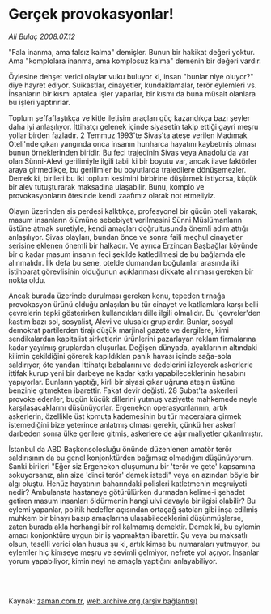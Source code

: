 # Gerçek provokasyonlar!

*Ali Bulaç 2008.07.12*

<td class="columnist-detail">
<p>"Fala inanma, ama falsız kalma" demişler. Bunun bir hakikat değeri yoktur. Ama  "komplolara inanma, ama komplosuz kalma" demenin bir değeri vardır.</p>
<p>
<div id="haberMetinDiv">
<p>Öylesine dehşet verici olaylar vuku buluyor ki, insan "bunlar niye oluyor?" diye hayret ediyor. Suikastlar, cinayetler, kundaklamalar, terör eylemleri vs. İnsanların bir kısmı aptalca işler yaparlar, bir kısmı da buna müsait olanlara bu işleri yaptırırlar.
<p> Toplum şeffaflaştıkça ve kitle iletişim araçları güç kazandıkça bazı şeyler daha iyi anlaşılıyor. İttihatçı gelenek içinde siyasetin takip ettiği gayri meşru yollar birden fazladır. 2 Temmuz 1993'te Sivas'ta ateşe verilen Madımak Oteli'nde çıkan yangında onca insanın hunharca hayatını kaybetmiş olması bunun örneklerinden biridir. Bu feci trajedinin Sivas veya Anadolu'da var olan Sünni-Alevi gerilimiyle ilgili tabii ki bir boyutu var, ancak ilave faktörler araya girmedikçe, bu gerilimler bu boyutlarda trajedilere dönüşemezler. Demek ki, birileri bu iki toplum kesimini birbirine düşürmek istiyorsa, küçük bir alev tutuşturarak maksadına ulaşabilir. Bunu, komplo ve provokasyonların ötesinde kendi zaafımız olarak not etmeliyiz.
<p> Olayın üzerinden sis perdesi kalktıkça, profesyonel bir gücün oteli yakarak, masum insanların ölümüne sebebiyet verilmesini Sünni Müslümanların üstüne atmak suretiyle, kendi amaçları doğrultusunda önemli adım attığı anlaşılıyor. Sivas olayları, bundan önce ve sonra faili meçhul cinayetler serisine eklenen önemli bir halkadır. Ve ayrıca Erzincan Başbağlar köyünde bir o kadar masum insanın feci şekilde katledilmesi de bu bağlamda ele alınmalıdır. İlk defa bu sene, otelde dumandan boğulanlar arasında iki istihbarat görevlisinin olduğunun açıklanması dikkate alınması gereken bir nokta oldu.
<p>Ancak burada üzerinde durulması gereken konu, tepeden tırnağa provokasyon ürünü olduğu anlaşılan bu tür cinayet ve katliamlara karşı belli çevrelerin tepki gösterirken kullandıkları dille ilgili olmalıdır. Bu 'çevreler'den kastım bazı sol, sosyalist, Alevi ve ulusalcı gruplardır. Bunlar, sosyal demokrat partilerden tirajı düşük marjinal gazete ve dergilere, kimi sendikalardan kapitalist şirketlerin ürünlerini pazarlayan reklam firmalarına kadar yayılmış gruplardan oluşurlar. Değişen dünyada, ayaklarının altındaki kilimin çekildiğini görerek kapıldıkları panik havası içinde sağa-sola saldırıyor, öte yandan İttihatçı babalarını ve dedelerini izleyerek askerlerle ittifak kurup yeni bir darbeye ne kadar katkı yapabileceklerinin hesabını yapıyorlar. Bunların yaptığı, kirli bir siyasi çıkar uğruna ateşin üstüne benzinle gitmekten ibarettir. Fakat devir değişti. 28 Şubat'ta askerleri provoke edenler, bugün küçük dillerini yutmuş vaziyette mahkemede neyle karşılaşacaklarını düşünüyorlar. Ergenekon operasyonlarının, artık askerlerin, özellikle üst komuta kademesinin bu tür maceralara girmek istemediğini bize yeterince anlatmış olması gerekir, çünkü her askerî darbeden sonra ülke gerilere gitmiş, askerlere de ağır maliyetler çıkarılmıştır. 
<p> İstanbul'da ABD Başkonsolosluğu önünde düzenlenen amatör terör saldırısının da bu genel konjonktürden bağımsız olmadığını düşünüyorum. Sanki birileri "Eğer siz Ergenekon oluşumunu bir 'terör ve çete' kapsamına sokuyorsanız, alın size 'dinci terör' demek istedi" veya en azından böyle bir algı oluştu. Henüz hayatının baharındaki polisleri katletmenin meşruiyeti nedir? Ambulansta hastaneye götürülürken durmadan kelime-i şehadet getiren masum insanları öldürmenin hangi ulvi davayla bir ilgisi olabilir? Bu eylemi yapanlar, politik hedefler açısından ortaçağ şatoları gibi inşa edilmiş muhkem bir binayı basıp amaçlarına ulaşabileceklerini düşünmüşlerse, zaten burada akla herhangi bir rol kalmamış demektir. Demek ki, bu eylemin amacı konjonktüre uygun bir iş yapmaktan ibarettir. Şu veya bu maksatlı olsun, teselli verici olan husus şu ki, artık kimse bu numaraları yutmuyor, bu eylemler hiç kimseye meşru ve sevimli gelmiyor, nefrete yol açıyor. İnsanlar yorum yapabiliyor, kimin neyi ne amaçla yaptığını anlayabiliyor. </p></p></p></p></p></div>
</p>


<p><br>
		 </br></p></td>

Kaynak: [zaman.com.tr](http://zaman.com.tr/yazar.do?yazino=713056), [web.archive.org (arşiv bağlantısı)](http://web.archive.org/web/20120314222730/http://www.zaman.com.tr/yazar.do?yazino=713056)
